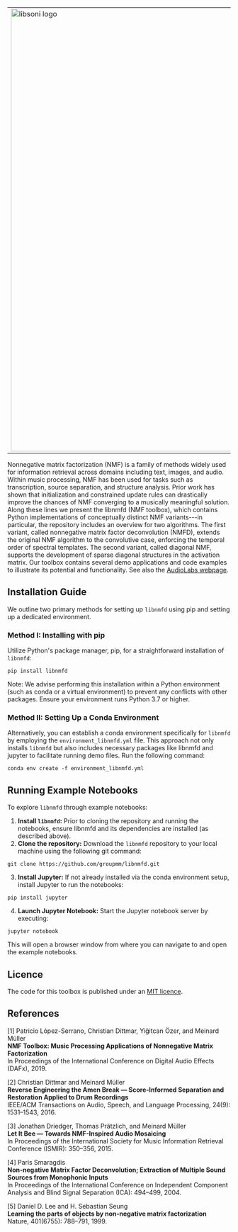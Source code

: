 <table border="0">
  <tr>
    <td><img src=docs/build/html/_static/libnmfd_logo.png alt="libsoni logo" width="1000"></td>
    <td><h2>libnmfd: Music Processing Applications of Nonnegative Matrix Factorization</h2>
<br> <br>
</td>
  </tr>
</table>

Nonnegative matrix factorization (NMF) is a family of methods widely used for information retrieval across domains
including text, images, and audio. Within music processing, NMF has been used for tasks such as transcription,
source separation, and structure analysis. Prior work has shown that initialization and constrained update rules can 
drastically improve the chances of NMF converging to a musically meaningful solution. Along these lines we present the 
libnmfd (NMF toolbox), which contains Python implementations of conceptually distinct NMF variants---in particular,
the repository includes an overview for two algorithms. The first variant, called nonnegative matrix factor
deconvolution (NMFD), extends the original NMF algorithm to the convolutive case, enforcing the temporal order of 
spectral templates. The second variant, called diagonal NMF, supports the development of sparse diagonal structures in 
the activation matrix. Our toolbox contains several demo applications and code examples to illustrate its potential and 
functionality. See also the [AudioLabs webpage](https://www.audiolabs-erlangen.de/resources/MIR/NMFtoolbox).

## Installation Guide
We outline two primary methods for setting up ``libnmfd`` using pip and setting up a dedicated environment.

### Method I: Installing with pip
Utilize Python's package manager, pip, for a straightforward installation of ``libnmfd``:

```
pip install libnmfd
```
Note: We advise performing this installation within a Python environment (such as conda or a virtual environment) 
to prevent any conflicts with other packages. Ensure your environment runs Python 3.7 or higher.

### Method II: Setting Up a Conda Environment
Alternatively, you can establish a conda environment specifically for ``libnmfd`` by employing the 
``environment_libnmfd.yml`` file. This approach not only installs ``libnmfd`` but also includes necessary packages like
libnmfd and jupyter to facilitate running demo files. Run the following command:


```
conda env create -f environment_libnmfd.yml
```


## Running Example Notebooks
To explore ``libnmfd`` through example notebooks:

1. **Install ``libnmfd``:** Prior to cloning the repository and running the notebooks, ensure libnmfd and its dependencies are installed (as described above).
2. **Clone the repository:** Download the ``libnmfd`` repository to your local machine using the following git command:
   
```
git clone https://github.com/groupmm/libnmfd.git
```

3. **Install Jupyter:** If not already installed via the conda environment setup, install Jupyter to run the notebooks:

```
pip install jupyter
```

4. **Launch Jupyter Notebook:** Start the Jupyter notebook server by executing: 
```
jupyter notebook
```
This will open a browser window from where you can navigate to and open the example notebooks.


## Licence
The code for this toolbox is published under an [MIT licence](LICENCE).

## References

[1] Patricio López-Serrano, Christian Dittmar, Yiğitcan Özer, and Meinard Müller\
**NMF Toolbox: Music Processing Applications of Nonnegative Matrix Factorization** \
In Proceedings of the International Conference on Digital Audio Effects (DAFx), 2019.

[2] Christian Dittmar and Meinard Müller \
**Reverse Engineering the Amen Break — Score-Informed Separation and Restoration Applied to Drum Recordings** \
IEEE/ACM Transactions on Audio, Speech, and Language Processing, 24(9): 1531–1543, 2016. 

[3] Jonathan Driedger, Thomas Prätzlich, and Meinard Müller \
**Let It Bee — Towards NMF-Inspired Audio Mosaicing** \
In Proceedings of the International Society for Music Information Retrieval Conference (ISMIR): 350–356, 2015. 

[4] Paris Smaragdis \
**Non-negative Matrix Factor Deconvolution; Extraction of Multiple Sound Sources from Monophonic Inputs** \
In Proceedings of the International Conference on Independent Component Analysis and Blind Signal Separation 
(ICA): 494–499, 2004.

[5] Daniel D. Lee and H. Sebastian Seung \
**Learning the parts of objects by non-negative matrix factorization** \
Nature, 401(6755): 788–791, 1999. 
